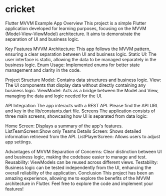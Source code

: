 # cricket


Flutter MVVM Example App
Overview
This project is a simple Flutter application developed for learning purposes, focusing on the MVVM (Model-View-ViewModel) architecture. It aims to demonstrate the separation of UI and business logic.

Key Features
MVVM Architecture: This app follows the MVVM pattern, ensuring a clear separation between UI and business logic.
Static UI: The user interface is static, allowing the data to be managed separately in the business logic.
Enum Usage: Implemented enums for better state management and clarity in the code.

Project Structure
Model: Contains data structures and business logic.
View: The UI components that display data without directly containing any business logic.
ViewModel: Acts as a bridge between the Model and View, managing the data and logic needed for the UI.

API Integration
The app interacts with a REST API. Please find the API URL and key in the lib/constants.dart file.
Screens
The application consists of three main screens, showcasing how UI is separated from data logic:

Home Screen: Displays a summary of the app's features.
ListTeamScreen:Show only Teams 
Details Screen: Shows detailed information retrieved from the API.
ListPlayerScreen: Allows users to adjust app settings.

Advantages of MVVM
Separation of Concerns: Clear distinction between UI and business logic, making the codebase easier to manage and test.
Reusability: ViewModels can be reused across different views.
Testability: Business logic can be tested independently from the UI, enhancing the overall reliability of the application.
Conclusion
This project has been an amazing experience, allowing me to explore the benefits of the MVVM architecture in Flutter. Feel free to explore the code and implement your features!